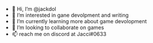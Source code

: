 - 👋 Hi, I’m @jackdol
- 👀 I’m interested in gane devolpment and writing
- 🌱 I’m currently learning more about game devolopment
- 💞️ I’m looking to collaborate on games
- 📫 reach me on discord at Jacci#0633

<!---
jackdol/jackdol is a ✨ special ✨ repository because its `README.md` (this file) appears on your GitHub profile.
You can click the Preview link to take a look at your changes.
--->
